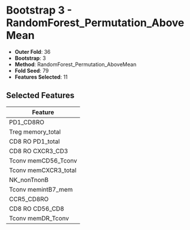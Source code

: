 # Bootstrap 3 - RandomForest_Permutation_AboveMean

- **Outer Fold**: 36
- **Bootstrap**: 3
- **Method**: RandomForest_Permutation_AboveMean
- **Fold Seed**: 79
- **Features Selected**: 11

## Selected Features

| Feature |
|---------|
| PD1_CD8RO |
| Treg memory_total |
| CD8 RO PD1_total |
| CD8 RO CXCR3_CD3 |
| Tconv memCD56_Tconv |
| Tconv memCXCR3_total |
| NK_nonTnonB |
| Tconv memintB7_mem |
| CCR5_CD8RO |
| CD8 RO CD56_CD8 |
| Tconv memDR_Tconv |
